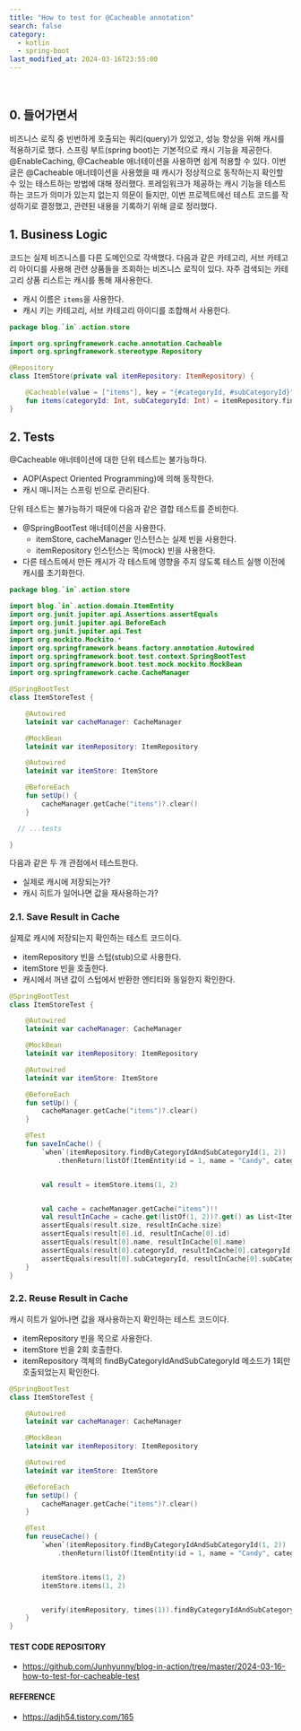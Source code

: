 ```yaml
---
title: "How to test for @Cacheable annotation"
search: false
category:
  - kotlin
  - spring-boot
last_modified_at: 2024-03-16T23:55:00
---
```


<br/>

## 0. 들어가면서

비즈니스 로직 중 빈번하게 호출되는 쿼리(query)가 있었고, 성능 향상을 위해 캐시를 적용하기로 했다. 스프링 부트(spring boot)는 기본적으로 캐시 기능을 제공한다. @EnableCaching, @Cacheable 애너테이션을 사용하면 쉽게 적용할 수 있다. 이번 글은 @Cacheable 애너테이션을 사용했을 때 캐시가 정상적으로 동작하는지 확인할 수 있는 테스트하는 방법에 대해 정리했다. 프레임워크가 제공하는 캐시 기능을 테스트하는 코드가 의미가 있는지 없는지 의문이 들지만, 이번 프로젝트에선 테스트 코드를 작성하기로 결정했고, 관련된 내용을 기록하기 위해 글로 정리했다. 

## 1. Business Logic

코드는 실제 비즈니스를 다른 도메인으로 각색했다. 다음과 같은 카테고리, 서브 카테고리 아이디를 사용해 관련 상품들을 조회하는 비즈니스 로직이 있다. 자주 검색되는 카테고리 상품 리스트는 캐시를 통해 재사용한다.

- 캐시 이름은 `items`을 사용한다.
- 캐시 키는 카테고리, 서브 카테고리 아이디를 조합해서 사용한다.

```kotlin
package blog.`in`.action.store

import org.springframework.cache.annotation.Cacheable
import org.springframework.stereotype.Repository

@Repository
class ItemStore(private val itemRepository: ItemRepository) {

    @Cacheable(value = ["items"], key = "{#categoryId, #subCategoryId}")
    fun items(categoryId: Int, subCategoryId: Int) = itemRepository.findByCategoryIdAndSubCategoryId(categoryId, subCategoryId)
}
```

## 2. Tests

@Cacheable 애너테이션에 대한 단위 테스트는 불가능하다. 

- AOP(Aspect Oriented Programming)에 의해 동작한다.
- 캐시 매니저는 스프링 빈으로 관리된다.

단위 테스트는 불가능하기 때문에 다음과 같은 결합 테스트를 준비한다.

- @SpringBootTest 애너테이션을 사용한다.
  - itemStore, cacheManager 인스턴스는 실제 빈을 사용한다.
  - itemRepository 인스턴스는 목(mock) 빈을 사용한다.
- 다른 테스트에서 만든 캐시가 각 테스트에 영향을 주지 않도록 테스트 실행 이전에 캐시를 초기화한다.

```kotlin
package blog.`in`.action.store

import blog.`in`.action.domain.ItemEntity
import org.junit.jupiter.api.Assertions.assertEquals
import org.junit.jupiter.api.BeforeEach
import org.junit.jupiter.api.Test
import org.mockito.Mockito.*
import org.springframework.beans.factory.annotation.Autowired
import org.springframework.boot.test.context.SpringBootTest
import org.springframework.boot.test.mock.mockito.MockBean
import org.springframework.cache.CacheManager

@SpringBootTest
class ItemStoreTest {

    @Autowired
    lateinit var cacheManager: CacheManager

    @MockBean
    lateinit var itemRepository: ItemRepository

    @Autowired
    lateinit var itemStore: ItemStore

    @BeforeEach
    fun setUp() {
        cacheManager.getCache("items")?.clear()
    }

  // ...tests

}
```

다음과 같은 두 개 관점에서 테스트한다.

- 실제로 캐시에 저장되는가?
- 캐시 히트가 일어나면 값을 재사용하는가?

### 2.1. Save Result in Cache

실제로 캐시에 저장되는지 확인하는 테스트 코드이다.

- itemRepository 빈을 스텁(stub)으로 사용한다.
- itemStore 빈을 호출한다.
- 캐시에서 꺼낸 값이 스텁에서 반환한 엔티티와 동일한지 확인한다.

```kotlin
@SpringBootTest
class ItemStoreTest {

    @Autowired
    lateinit var cacheManager: CacheManager

    @MockBean
    lateinit var itemRepository: ItemRepository

    @Autowired
    lateinit var itemStore: ItemStore

    @BeforeEach
    fun setUp() {
        cacheManager.getCache("items")?.clear()
    }

    @Test
    fun saveInCache() {
        `when`(itemRepository.findByCategoryIdAndSubCategoryId(1, 2))
            .thenReturn(listOf(ItemEntity(id = 1, name = "Candy", categoryId = 1, subCategoryId = 2)))


        val result = itemStore.items(1, 2)


        val cache = cacheManager.getCache("items")!!
        val resultInCache = cache.get(listOf(1, 2))?.get() as List<ItemEntity>
        assertEquals(result.size, resultInCache.size)
        assertEquals(result[0].id, resultInCache[0].id)
        assertEquals(result[0].name, resultInCache[0].name)
        assertEquals(result[0].categoryId, resultInCache[0].categoryId)
        assertEquals(result[0].subCategoryId, resultInCache[0].subCategoryId)
    }
}
```

### 2.2. Reuse Result in Cache

캐시 히트가 일어나면 값을 재사용하는지 확인하는 테스트 코드이다.

- itemRepository 빈을 목으로 사용한다.
- itemStore 빈을 2회 호출한다.
- itemRepository 객체의 findByCategoryIdAndSubCategoryId 메소드가 1회만 호출되었는지 확인한다.

```kotlin
@SpringBootTest
class ItemStoreTest {

    @Autowired
    lateinit var cacheManager: CacheManager

    @MockBean
    lateinit var itemRepository: ItemRepository

    @Autowired
    lateinit var itemStore: ItemStore

    @BeforeEach
    fun setUp() {
        cacheManager.getCache("items")?.clear()
    }

    @Test
    fun reuseCache() {
        `when`(itemRepository.findByCategoryIdAndSubCategoryId(1, 2))
            .thenReturn(listOf(ItemEntity(id = 1, name = "Candy", categoryId = 1, subCategoryId = 2)))


        itemStore.items(1, 2)
        itemStore.items(1, 2)


        verify(itemRepository, times(1)).findByCategoryIdAndSubCategoryId(1, 2)
    }
}
```

#### TEST CODE REPOSITORY

- <https://github.com/Junhyunny/blog-in-action/tree/master/2024-03-16-how-to-test-for-cacheable-test>

#### REFERENCE

- <https://adjh54.tistory.com/165>
